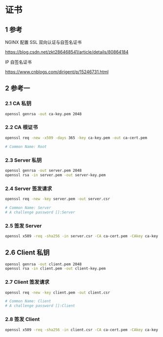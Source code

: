 # 证书

## 1 参考

NGINX 配置 SSL 双向认证与自签名证书

<https://blog.csdn.net/zkt286468541/article/details/80864184>

IP 自签名证书

<https://www.cnblogs.com/dirigent/p/15246731.html>

## 2 参考一

### 2.1 CA 私钥

```bash
openssl genrsa -out ca-key.pem 2048
```

### 2.2 CA 根证书

```bash
openssl req -new -x509 -days 365 -key ca-key.pem -out ca-cert.pem

# Common Name: Root
```

### 2.3 Server 私钥

```bash
openssl genrsa -out server.pem 2048
openssl rsa -in server.pem -out server-key.pem
```

### 2.4 Server 签发请求

```bash
openssl req -new -key server.pem -out server.csr

# Common Name: Server
# A challenge password []:Server
```

### 2.5 签发 Server

```bash
openssl x509 -req -sha256 -in server.csr -CA ca-cert.pem -CAkey ca-key.pem -CAcreateserial -days 265 -out server-cert.pem
```

## 2.6 Client 私钥

```bash
openssl genrsa -out client.pem 2048
openssl rsa -in client.pem -out client-key.pem
```

### 2.7 Client 签发请求

```bash
openssl req -new -key client.pem -out client.csr

# Common Name: Client
# A challenge password []:Client
```

### 2.8 签发 Client

```bash
openssl x509 -req -sha256 -in client.csr -CA ca-cert.pem -CAkey ca-key.pem -CAcreateserial -days 265 -out client-cert.pem
```
